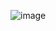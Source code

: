![image](https://github.com/andreyp3054/chatroom-practice/assets/139485966/774f4a62-d560-48be-8946-229b8a75621d)

